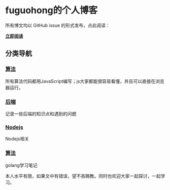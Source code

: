 # fuguohong的个人博客
所有博文均以 GitHub issue 的形式发布，点此阅读：

**[立即阅读](https://github.com/fuguohong/blog/issues)**

## 分类导航
### [算法](https://github.com/fuguohong/blog/issues?q=label%3A算法)
所有算法代码都用JavaScript编写；js大家都能很容易看懂，并且可以直接在浏览器运行。
### [后端](https://github.com/fuguohong/blog/issues?q=label%3A后端)
记录一些后端的知识点和遇到的问题
### [Nodejs](https://github.com/fuguohong/blog/issues?q=label%3ANodejs)
Nodejs相关
### [算法](https://github.com/fuguohong/blog/issues?q=label%3AGolang)
golang学习笔记




本人水平有限，如果文中有错误，望不吝赐教。同时也欢迎大家一起探讨，一起学习。
